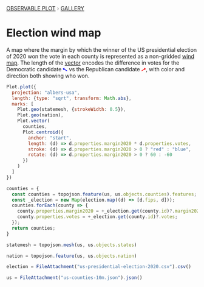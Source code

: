 <div style="color: grey; font: 13px/25.5px var(--sans-serif); text-transform: uppercase;"><h1 style="display: none;">Plot: Election wind map</h1><a href="/plot">Observable Plot</a> › <a href="/@observablehq/plot-gallery">Gallery</a></div>

# Election wind map

A map where the margin by which the winner of the US presidential election of 2020 won the vote in each county is represented as a non-gridded [wind map](https://observablehq.com/@observablehq/plot-wind-map). The length of the [vector](https://observablehq.com/plot/marks/vector) encodes the difference in votes for the Democratic candidate <svg width=12 height=12 viewBox="-11 -11 12 12" style="display: inline-block"><path d="M0,0l-10,-6m1,3.28l-1,-3.28l3.28,-1" stroke="blue" stroke-width="1.5"></path></svg> vs the Republican candidate <svg width=12 height=12 viewBox="0 -11 12 12" style="display: inline-block"><path d="M0,0l10,-6m-1,3.28l1,-3.28l-3.28,-1" stroke="red" stroke-width="1.5"></path></svg>, with color and direction both showing who won.

```js echo
Plot.plot({
  projection: "albers-usa",
  length: {type: "sqrt", transform: Math.abs},
  marks: [
    Plot.geo(statemesh, {strokeWidth: 0.5}),
    Plot.geo(nation),
    Plot.vector(
      counties,
      Plot.centroid({
        anchor: "start",
        length: (d) => d.properties.margin2020 * d.properties.votes,
        stroke: (d) => d.properties.margin2020 > 0 ? "red" : "blue",
        rotate: (d) => d.properties.margin2020 > 0 ? 60 : -60
      })
    )
  ]
})
```

```js echo
counties = {
  const counties = topojson.feature(us, us.objects.counties).features;
  const _election = new Map(election.map((d) => [d.fips, d]));
  counties.forEach(county => {
    county.properties.margin2020 = +_election.get(county.id)?.margin2020;
    county.properties.votes = +_election.get(county.id)?.votes;
  });
  return counties;
}
```

```js echo
statemesh = topojson.mesh(us, us.objects.states)
```

```js echo
nation = topojson.feature(us, us.objects.nation)
```

```js echo
election = FileAttachment("us-presidential-election-2020.csv").csv()
```

```js echo
us = FileAttachment("us-counties-10m.json").json()
```
